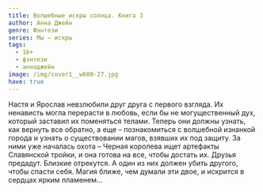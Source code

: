 ```yaml
---
title: Волшебные искры солнца. Книга 3
author: Анна Джейн
genre: Фэнтези
series: Мы — искры
tags:
  - 16+
  - фэнтези
  - аннаджейн
image: /img/cover1__w600-27.jpg
have: true
---
```

Настя и Ярослав невзлюбили друг друга с первого взгляда. Их ненависть могла перерасти в любовь, если бы не могущественный дух, который заставил их поменяться телами. Теперь они должны узнать, как вернуть все обратно, а еще – познакомиться с волшебной изнанкой города и узнать о существовании магов, взявших их под защиту. За ними уже началась охота – Черная королева ищет артефакты Славянской тройки, и она готова на все, чтобы достать их. Друзья предадут. Близкие отрекутся. А один из них должен убить другого, чтобы спасти себя. Магия ближе, чем думали эти двое, и искрится в сердцах ярким пламенем…